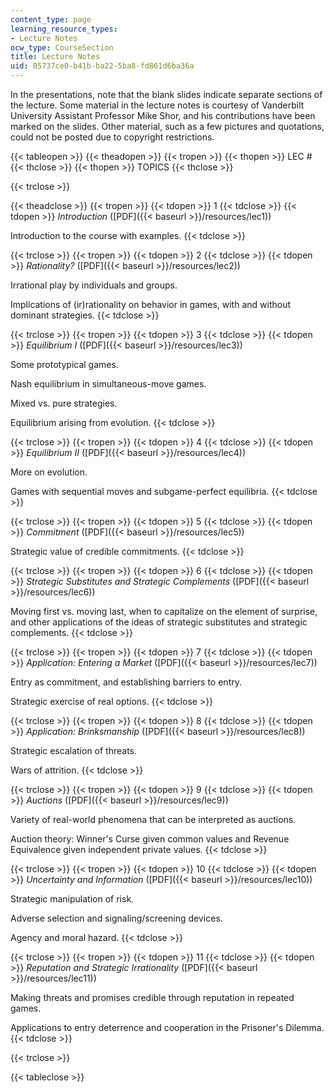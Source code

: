```yaml
---
content_type: page
learning_resource_types:
- Lecture Notes
ocw_type: CourseSection
title: Lecture Notes
uid: 05737ce0-b41b-ba22-5ba8-fd861d6ba36a
---
```


In the presentations, note that the blank slides indicate separate sections of the lecture. Some material in the lecture notes is courtesy of Vanderbilt University Assistant Professor Mike Shor, and his contributions have been marked on the slides. Other material, such as a few pictures and quotations, could not be posted due to copyright restrictions.

{{< tableopen >}}
{{< theadopen >}}
{{< tropen >}}
{{< thopen >}}
LEC #
{{< thclose >}}
{{< thopen >}}
TOPICS
{{< thclose >}}

{{< trclose >}}

{{< theadclose >}}
{{< tropen >}}
{{< tdopen >}}
1
{{< tdclose >}}
{{< tdopen >}}
_Introduction_ ([PDF]({{< baseurl >}}/resources/lec1))  
  
Introduction to the course with examples.
{{< tdclose >}}

{{< trclose >}}
{{< tropen >}}
{{< tdopen >}}
2
{{< tdclose >}}
{{< tdopen >}}
_Rationality?_ ([PDF]({{< baseurl >}}/resources/lec2))  
  
Irrational play by individuals and groups.  
  
Implications of (ir)rationality on behavior in games, with and without dominant strategies.
{{< tdclose >}}

{{< trclose >}}
{{< tropen >}}
{{< tdopen >}}
3
{{< tdclose >}}
{{< tdopen >}}
_Equilibrium I_ ([PDF]({{< baseurl >}}/resources/lec3))  
  
Some prototypical games.  
  
Nash equilibrium in simultaneous-move games.  
  
Mixed vs. pure strategies.  
  
Equilibrium arising from evolution.
{{< tdclose >}}

{{< trclose >}}
{{< tropen >}}
{{< tdopen >}}
4
{{< tdclose >}}
{{< tdopen >}}
_Equilibrium II_ ([PDF]({{< baseurl >}}/resources/lec4))  
  
More on evolution.  
  
Games with sequential moves and subgame-perfect equilibria.
{{< tdclose >}}

{{< trclose >}}
{{< tropen >}}
{{< tdopen >}}
5
{{< tdclose >}}
{{< tdopen >}}
_Commitment_ ([PDF]({{< baseurl >}}/resources/lec5))  
  
Strategic value of credible commitments.
{{< tdclose >}}

{{< trclose >}}
{{< tropen >}}
{{< tdopen >}}
6
{{< tdclose >}}
{{< tdopen >}}
_Strategic Substitutes and Strategic Complements_ ([PDF]({{< baseurl >}}/resources/lec6))  
  
Moving first vs. moving last, when to capitalize on the element of surprise, and other applications of the ideas of strategic substitutes and strategic complements.
{{< tdclose >}}

{{< trclose >}}
{{< tropen >}}
{{< tdopen >}}
7
{{< tdclose >}}
{{< tdopen >}}
_Application: Entering a Market_ ([PDF]({{< baseurl >}}/resources/lec7))  
  
Entry as commitment, and establishing barriers to entry.  
  
Strategic exercise of real options.
{{< tdclose >}}

{{< trclose >}}
{{< tropen >}}
{{< tdopen >}}
8
{{< tdclose >}}
{{< tdopen >}}
_Application: Brinksmanship_ ([PDF]({{< baseurl >}}/resources/lec8))  
  
Strategic escalation of threats.  
  
Wars of attrition.
{{< tdclose >}}

{{< trclose >}}
{{< tropen >}}
{{< tdopen >}}
9
{{< tdclose >}}
{{< tdopen >}}
_Auctions_ ([PDF]({{< baseurl >}}/resources/lec9))  
  
Variety of real-world phenomena that can be interpreted as auctions.  
  
Auction theory: Winner's Curse given common values and Revenue Equivalence given independent private values.
{{< tdclose >}}

{{< trclose >}}
{{< tropen >}}
{{< tdopen >}}
10
{{< tdclose >}}
{{< tdopen >}}
_Uncertainty and Information_ ([PDF]({{< baseurl >}}/resources/lec10))  
  
Strategic manipulation of risk.  
  
Adverse selection and signaling/screening devices.  
  
Agency and moral hazard.
{{< tdclose >}}

{{< trclose >}}
{{< tropen >}}
{{< tdopen >}}
11
{{< tdclose >}}
{{< tdopen >}}
_Reputation and Strategic Irrationality_ ([PDF]({{< baseurl >}}/resources/lec11))  
  
Making threats and promises credible through reputation in repeated games.  
  
Applications to entry deterrence and cooperation in the Prisoner's Dilemma.
{{< tdclose >}}

{{< trclose >}}

{{< tableclose >}}